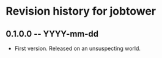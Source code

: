 # Revision history for jobtower

## 0.1.0.0 -- YYYY-mm-dd

* First version. Released on an unsuspecting world.

